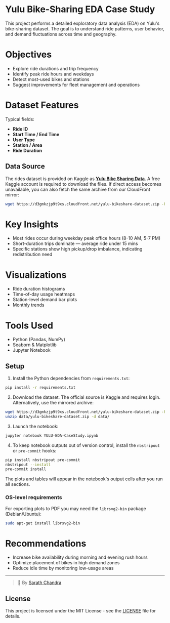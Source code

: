 # Yulu Bike-Sharing EDA Case Study

This project performs a detailed exploratory data analysis (EDA) on Yulu's bike-sharing dataset. The goal is to understand ride patterns, user behavior, and demand fluctuations across time and geography.

# Objectives

- Explore ride durations and trip frequency
- Identify peak ride hours and weekdays
- Detect most-used bikes and stations
- Suggest improvements for fleet management and operations

# Dataset Features

Typical fields:
- **Ride ID**
- **Start Time / End Time**
- **User Type**
- **Station / Area**
- **Ride Duration**

## Data Source

The rides dataset is provided on Kaggle as
[**Yulu Bike Sharing Data**](https://www.kaggle.com/datasets/ranitsarkar01/yulu-bike-sharing-data).
A free Kaggle account is required to download the files.
If direct access becomes unavailable, you can also fetch the same
archive from our CloudFront mirror:

```bash
wget https://d3gmkzjp9t9xs.cloudfront.net/yulu-bikeshare-dataset.zip -P data/
```

# Key Insights

- Most rides occur during weekday peak office hours (8-10 AM, 5-7 PM)
- Short-duration trips dominate — average ride under 15 mins
- Specific stations show high pickup/drop imbalance, indicating redistribution need

# Visualizations

- Ride duration histograms
- Time-of-day usage heatmaps
- Station-level demand bar plots
- Monthly trends

# Tools Used

- Python (Pandas, NumPy)
- Seaborn & Matplotlib
- Jupyter Notebook

## Setup

1. Install the Python dependencies from `requirements.txt`:

```bash
pip install -r requirements.txt
```

2. Download the dataset. The official source is Kaggle and requires
   login. Alternatively, use the mirrored archive:

```bash
wget https://d3gmkzjp9t9xs.cloudfront.net/yulu-bikeshare-dataset.zip -P data/
unzip data/yulu-bikeshare-dataset.zip -d data/
```

3. Launch the notebook:

```bash
jupyter notebook YULU-EDA-CaseStudy.ipynb
```

4. To keep notebook outputs out of version control, install the `nbstripout` or
   `pre-commit` hooks:

```bash
pip install nbstripout pre-commit
nbstripout --install
pre-commit install
```

The plots and tables will appear in the notebook's output cells after you run all sections.

### OS-level requirements

For exporting plots to PDF you may need the `librsvg2-bin` package (Debian/Ubuntu):

```bash
sudo apt-get install librsvg2-bin
```

# Recommendations

- Increase bike availability during morning and evening rush hours
- Optimize placement of bikes in high demand zones
- Reduce idle time by monitoring low-usage areas

---

> 👤 By [Sarath Chandra](https://github.com/Sarathchandrrra)

## License

This project is licensed under the MIT License - see the [LICENSE](LICENSE) file for details.

